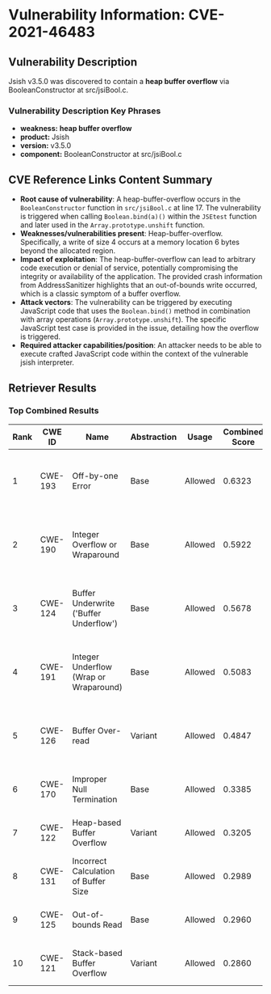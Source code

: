 # Vulnerability Information: CVE-2021-46483

## Vulnerability Description
Jsish v3.5.0 was discovered to contain a **heap buffer overflow** via BooleanConstructor at src/jsiBool.c.

### Vulnerability Description Key Phrases
- **weakness:** **heap buffer overflow**
- **product:** Jsish
- **version:** v3.5.0
- **component:** BooleanConstructor at src/jsiBool.c

## CVE Reference Links Content Summary
- **Root cause of vulnerability**: A heap-buffer-overflow occurs in the `BooleanConstructor` function in `src/jsiBool.c` at line 17. The vulnerability is triggered when calling `Boolean.bind(a)()` within the `JSEtest` function and later used in the `Array.prototype.unshift` function.
- **Weaknesses/vulnerabilities present**: Heap-buffer-overflow. Specifically, a write of size 4 occurs at a memory location 6 bytes beyond the allocated region.
- **Impact of exploitation**: The heap-buffer-overflow can lead to arbitrary code execution or denial of service, potentially compromising the integrity or availability of the application. The provided crash information from AddressSanitizer highlights that an out-of-bounds write occurred, which is a classic symptom of a buffer overflow.
- **Attack vectors**: The vulnerability can be triggered by executing JavaScript code that uses the `Boolean.bind()` method in combination with array operations (`Array.prototype.unshift`). The specific JavaScript test case is provided in the issue, detailing how the overflow is triggered.
- **Required attacker capabilities/position**: An attacker needs to be able to execute crafted JavaScript code within the context of the vulnerable jsish interpreter.

## Retriever Results

### Top Combined Results

| Rank | CWE ID | Name | Abstraction | Usage | Combined Score | Retrievers | Individual Scores |
|------|--------|------|-------------|-------|---------------|------------|-------------------|
| 1 | CWE-193 | Off-by-one Error | Base | Allowed | 0.6323 | dense, sparse, graph | dense: 0.485, sparse: 0.110, graph: 0.914 |
| 2 | CWE-190 | Integer Overflow or Wraparound | Base | Allowed | 0.5922 | dense, sparse, graph | dense: 0.506, sparse: 0.111, graph: 0.771 |
| 3 | CWE-124 | Buffer Underwrite ('Buffer Underflow') | Base | Allowed | 0.5678 | dense, sparse, graph | dense: 0.501, sparse: 0.091, graph: 0.741 |
| 4 | CWE-191 | Integer Underflow (Wrap or Wraparound) | Base | Allowed | 0.5083 | dense, sparse, graph | dense: 0.467, sparse: 0.109, graph: 0.593 |
| 5 | CWE-126 | Buffer Over-read | Variant | Allowed | 0.4847 | dense, sparse, graph | dense: 0.528, sparse: 0.105, graph: 0.562 |
| 6 | CWE-170 | Improper Null Termination | Base | Allowed | 0.3385 | sparse, graph | sparse: 0.098, graph: 0.789 |
| 7 | CWE-122 | Heap-based Buffer Overflow | Variant | Allowed | 0.3205 | dense, sparse | dense: 0.521, sparse: 0.151 |
| 8 | CWE-131 | Incorrect Calculation of Buffer Size | Base | Allowed | 0.2989 | dense, sparse | dense: 0.494, sparse: 0.090 |
| 9 | CWE-125 | Out-of-bounds Read | Base | Allowed | 0.2960 | dense, sparse | dense: 0.468, sparse: 0.108 |
| 10 | CWE-121 | Stack-based Buffer Overflow | Variant | Allowed | 0.2860 | dense, sparse | dense: 0.494, sparse: 0.110 |

